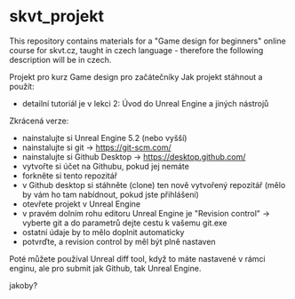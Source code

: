 # skvt_projekt
This repository contains materials for a "Game design for beginners" online course for skvt.cz, taught in czech language - therefore the following description will be in czech.

Projekt pro kurz Game design pro začátečníky
Jak projekt stáhnout a použít:
- detailní tutoriál je v lekci 2: Úvod do Unreal Engine a jiných nástrojů

Zkrácená verze:
- nainstalujte si Unreal Engine 5.2 (nebo vyšší)
- nainstalujte si git -> https://git-scm.com/
- nainstalujte si Github Desktop -> https://desktop.github.com/
- vytvořte si účet na Githubu, pokud jej nemáte
- forkněte si tento repozitář
- v Github desktop si stáhněte (clone) ten nově vytvořený repozitář (mělo by vám ho tam nabídnout, pokud jste přihlášeni)
- otevřete projekt v Unreal Engine
- v pravém dolním rohu editoru Unreal Engine je "Revision control" -> vyberte git a do parametrů dejte cestu k vašemu git.exe
- ostatní údaje by to mělo doplnit automaticky
- potvrďte, a revision control by měl být plně nastaven

Poté můžete používal Unreal diff tool, když to máte nastavené v rámci enginu, ale pro submit jak Github, tak Unreal Engine.


jakoby?